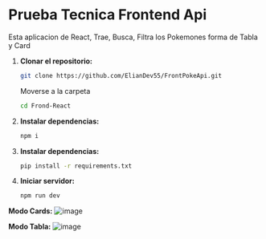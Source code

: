 
# Prueba Tecnica Frontend Api

Esta aplicacion de React, Trae, Busca, Filtra los Pokemones forma de Tabla y Card

1. **Clonar el repositorio:**
   ```bash
   git clone https://github.com/ElianDev55/FrontPokeApi.git
   ```
   Moverse a la carpeta
   ```bash
   cd Frond-React
   ```
2. **Instalar dependencias:**
   ```bash
   npm i
   ```

3. **Instalar dependencias:**
   ```bash
   pip install -r requirements.txt
   ```

4. **Iniciar servidor:**
   ```bash
   npm run dev
   ```

**Modo Cards:**
  ![image](https://github.com/ElianDev55/FrontPokeApi/assets/93440397/dc7a97be-05a6-4091-bac3-b87e6572db0b)

**Modo Tabla:**
  ![image](https://github.com/ElianDev55/FrontPokeApi/assets/93440397/cc31b94b-48bc-4570-92e7-31533c7aa805)



